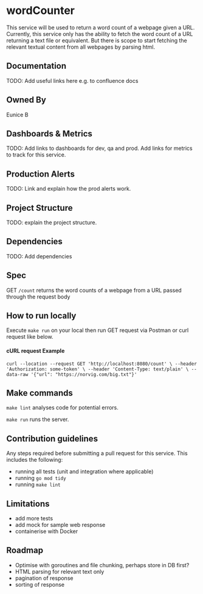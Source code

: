 # wordCounter

This service will be used to return a word count of a webpage given a URL.
Currently, this service only has the ability to fetch the word count of a URL returning a text file or equivalent.
But there is scope to start fetching the relevant textual content from all webpages by parsing html.

## Documentation
TODO: Add useful links here e.g. to confluence docs

## Owned By

Eunice B

## Dashboards & Metrics

TODO: Add links to dashboards for dev, qa and prod. Add links for metrics to track for this service.

## Production Alerts

TODO: Link and explain how the prod alerts work.

## Project Structure

TODO: explain the project structure.

## Dependencies

TODO: Add dependencies

## Spec

GET `/count` returns the word counts of a webpage from a URL passed through the request body


## How to run locally

Execute `make run` on your local then run GET request via Postman or curl request like below.

#### cURL request Example
`curl --location --request GET 'http://localhost:8080/count' \
--header 'Authorization: some-token' \
--header 'Content-Type: text/plain' \
--data-raw '{"url": "https://norvig.com/big.txt"}'`

## Make commands

`make lint` analyses  code for potential errors.

`make run` runs the server.

## Contribution guidelines

Any steps required before submitting a pull request for this service. This includes the following:

*  running all tests (unit and integration where applicable)
*  running `go mod tidy`
*  running `make lint`

## Limitations

- add more tests
- add mock for sample web response
- containerise with Docker

## Roadmap

- Optimise with goroutines and file chunking, perhaps store in DB first?
- HTML parsing for relevant text only
- pagination of response
- sorting of response
